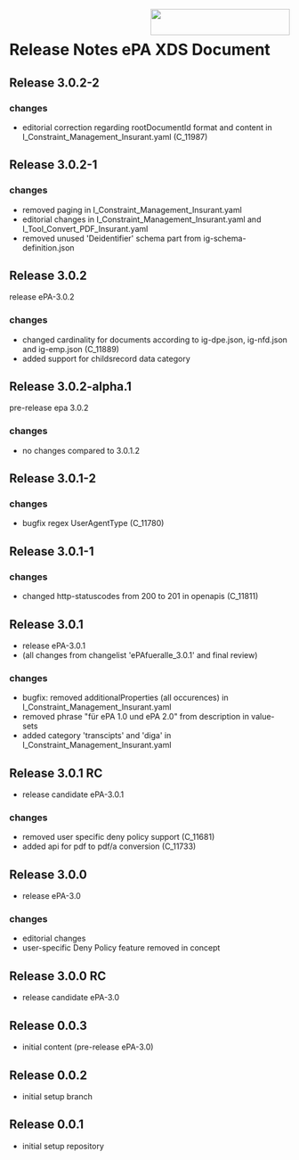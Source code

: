 <img align="right" width="250" height="47" src="images/Gematik_Logo_Flag_With_Background.png"/> <br/>    
 
# Release Notes ePA XDS Document
## Release 3.0.2-2
### changes
- editorial correction regarding rootDocumentId format and content in I_Constraint_Management_Insurant.yaml (C_11987)
## Release 3.0.2-1
### changes
- removed paging in I_Constraint_Management_Insurant.yaml
- editorial changes in I_Constraint_Management_Insurant.yaml and I_Tool_Convert_PDF_Insurant.yaml
- removed unused 'Deidentifier' schema part from ig-schema-definition.json
## Release 3.0.2
release ePA-3.0.2
### changes
- changed cardinality for documents according to ig-dpe.json, ig-nfd.json and ig-emp.json (C_11889)
- added support for childsrecord data category
## Release 3.0.2-alpha.1
pre-release epa 3.0.2
### changes
- no changes compared to 3.0.1.2
## Release 3.0.1-2
### changes
- bugfix regex UserAgentType (C_11780)
## Release 3.0.1-1
### changes
- changed http-statuscodes from 200 to 201 in openapis (C_11811)
## Release 3.0.1
- release ePA-3.0.1
- (all changes from changelist 'ePAfueralle_3.0.1' and final review)
### changes
- bugfix: removed additionalProperties (all occurences) in I_Constraint_Management_Insurant.yaml 
- removed phrase "für ePA 1.0 und ePA 2.0" from description in value-sets
- added category 'transcipts' and 'diga' in I_Constraint_Management_Insurant.yaml
## Release 3.0.1 RC
- release candidate ePA-3.0.1
### changes
- removed user specific deny policy support (C_11681) 
- added api for pdf to pdf/a conversion (C_11733) 
## Release 3.0.0
- release ePA-3.0
### changes
- editorial changes
- user-specific Deny Policy feature removed in concept
## Release 3.0.0 RC
- release candidate ePA-3.0
## Release 0.0.3
- initial content (pre-release ePA-3.0)
## Release 0.0.2
- initial setup branch
## Release 0.0.1
- initial setup repository
